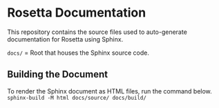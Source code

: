 # Rosetta Documentation
This repository contains the source files used to auto-generate documentation for Rosetta using Sphinx.

`docs/` = Root that houses the Sphinx source code.

## Building the Document
To render the Sphinx document as HTML files, run the command below.
`sphinx-build -M html docs/source/ docs/build/`